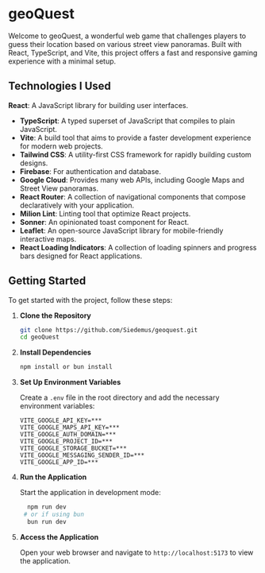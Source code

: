 # geoQuest

Welcome to geoQuest, a wonderful web game that challenges players to guess their location based on various street view panoramas. Built with React, TypeScript, and Vite, this project offers a fast and responsive gaming experience with a minimal setup.

## Technologies I Used

**React**: A JavaScript library for building user interfaces.

- **TypeScript**: A typed superset of JavaScript that compiles to plain JavaScript.
- **Vite**: A build tool that aims to provide a faster development experience for modern web projects.
- **Tailwind CSS**: A utility-first CSS framework for rapidly building custom designs.
- **Firebase**: For authentication and database.
- **Google Cloud**: Provides many web APIs, including Google Maps and Street View panoramas.
- **React Router**: A collection of navigational components that compose declaratively with your application.
- **Milion Lint**: Linting tool that optimize React projects.
- **Sonner**: An opinionated toast component for React.
- **Leaflet**: An open-source JavaScript library for mobile-friendly interactive maps.
- **React Loading Indicators**: A collection of loading spinners and progress bars designed for React applications.

## Getting Started

To get started with the project, follow these steps:

1. **Clone the Repository**

   ```sh
   git clone https://github.com/Siedemus/geoquest.git
   cd geoQuest
   ```

2. **Install Dependencies**

   ```sh
   npm install or bun install
   ```

3. **Set Up Environment Variables**

   Create a `.env` file in the root directory and add the necessary environment variables:

   ```plaintext
   VITE_GOOGLE_API_KEY=***
   VITE_GOOGLE_MAPS_API_KEY=***
   VITE_GOOGLE_AUTH_DOMAIN=***
   VITE_GOOGLE_PROJECT_ID=***
   VITE_GOOGLE_STORAGE_BUCKET=***
   VITE_GOOGLE_MESSAGING_SENDER_ID=***
   VITE_GOOGLE_APP_ID=***
   ```

4. **Run the Application**

   Start the application in development mode:

   ```sh
     npm run dev
    # or if using bun
     bun run dev
   ```

5. **Access the Application**

   Open your web browser and navigate to `http://localhost:5173` to view the application.
